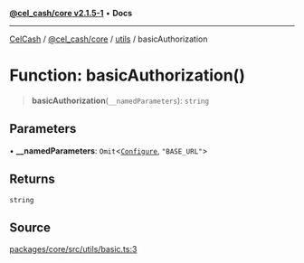 [**@cel_cash/core v2.1.5-1**](../../README.md) • **Docs**

***

[CelCash](../../../../README.md) / [@cel\_cash/core](../../README.md) / [utils](../README.md) / basicAuthorization

# Function: basicAuthorization()

> **basicAuthorization**(`__namedParameters`): `string`

## Parameters

• **\_\_namedParameters**: `Omit`\<[`Configure`](../type-aliases/Configure.md), `"BASE_URL"`\>

## Returns

`string`

## Source

[packages/core/src/utils/basic.ts:3](https://github.com/Pyxlab/celcash/blob/9dbc7013720b05f34ded33140fbf1d827b403eea/packages/core/src/utils/basic.ts#L3)
